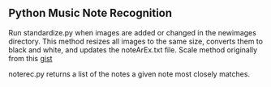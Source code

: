 <h2>Python Music Note Recognition</h3>
<p>Run standardize.py when images are added or changed in the newimages directory. This method resizes all images to the same size, converts them to black and white, and updates the noteArEx.txt file. Scale method originally from this <a href="https://gist.github.com/enagorny/2966369">gist</a></p>
<p>
noterec.py returns a list of the notes a given note most closely matches.  
</p>

